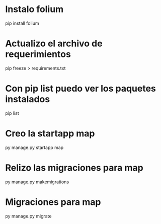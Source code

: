 # Instalo folium

pip install folium

# Actualizo el archivo de requerimientos

pip freeze > requirements.txt

# Con pip list puedo ver los paquetes instalados

pip list

# Creo la startapp map

py manage.py startapp map

# Relizo las migraciones para map

py manage.py makemigrations

# Migraciones para map

py manage.py migrate